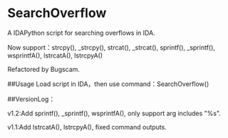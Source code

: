 # SearchOverflow
A IDAPython script for searching overflows in IDA.     

Now support：strcpy(), _strcpy(), strcat(), _strcat(), sprintf(), _sprintf(), wsprintfA(), lstrcatA(), lstrcpyA()     
  
Refactored by Bugscam.

##Usage
Load script in IDA，then use command：SearchOverflow()

##VersionLog： 
   
v1.2:Add sprintf(), _sprintf(), wsprintfA(), only support arg includes "%s".     
    
v1.1:Add lstrcatA(), lstrcpyA(), fixed command outputs.
